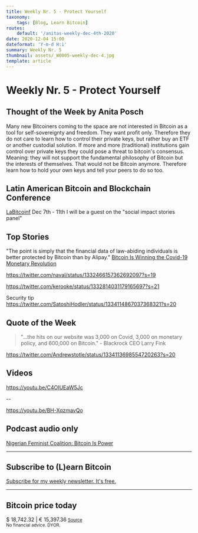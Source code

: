 ```yaml
---
title: Weekly Nr. 5 - Protect Yourself
taxonomy:
    tags: [Blog, Learn Bitcoin]
routes:
    default: '/anitas-weekly-dec-4th-2020'
date: 2020-12-04 15:00
dateformat: 'Y-m-d H:i'
summary: Weekly Nr. 5
thumbnail: assets/_W0005-weekly-dec-4.jpg
template: article
---
```



# Weekly Nr. 5 - Protect Yourself

<h2>Thought of the Week by Anita Posch</h2>
Many new Bitcoiners coming to the space are not interested in Bitcoin as a tool for self-sovereignty and freedom. They want profit only. Therefore they do not care to learn how to control their private keys, but rather buy an ETF or another custodial solution. If more and more (traditional) institutions gain control over private keys they could pose a threat to bitcoin's consensus. Meaning: they will not support the fundamental philosophy of Bitcoin but the interests of themselves. That would not be Bitcoin anymore. Therefore learn how to hold your own keys and tell your peers to do so too.

<h2>Latin American Bitcoin and Blockchain Conference</h2>
<a href="https://labitconf.com/#agenda" rel="noopener noreferrer" target="_blank">LaBitcoinf</a> Dec 7th - 11th
I will be a guest on the "social impact stories panel"

<h2>Top Stories</h2>
"The point is simply that the financial data of law-abiding individuals is better protected by Bitcoin than by Alipay."
<a href="https://archive.vn/1XAs5">Bitcoin Is Winning the Covid-19 Monetary Revolution</a>

https://twitter.com/naval/status/1332466157362692097?s=19

https://twitter.com/kerooke/status/1332814031179165697?s=21

Security tip
https://twitter.com/SatoshiHodler/status/1334114867037368321?s=20


<h2>Quote of the Week</h2>
<blockquote>"...the hits on our website was 3,000 on Covid, 3,000 on monetary policy, and 600,000 on Bitcoin." - Blackrock CEO Larry Fink</blockquote>

https://twitter.com/Andrewstotle/status/1334113698554720263?s=20

<h2>Videos</h2>

https://youtu.be/C4OIUEaW5Jc  

--
 
https://youtu.be/BH-XqzmavQo

<h2>Podcast audio only</h2>
<a href="https://bitcoinundco.com/en/nigerian-feminist-coalition/" target="_blank" rel="noopener noreferrer">Nigerian Feminist Coalition: Bitcoin Is Power</a>

---
## Subscribe to (L)earn Bitcoin

[Subscribe for my weekly newsletter. It's free.](https://anita.link/weekly)

---
<div class="white-box">
<h2>Bitcoin price today</h2>
$ 18,742.32 | € 15,397.36
<small><a href="https://www.coingecko.com/en/coins/bitcoin" target="_blank" rel="noopener noreferrer">Source</a></small>

</div>
<small>No financial advice. DYOR.</small>
